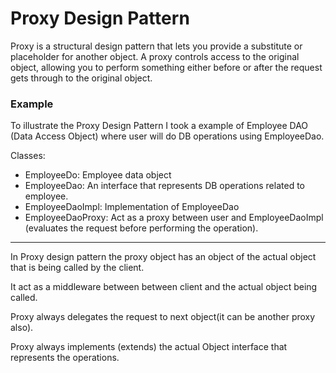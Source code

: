 
# Proxy Design Pattern

Proxy is a structural design pattern that lets you provide a substitute or placeholder for another object. A proxy controls access to the original object, allowing you to perform something either before or after the request gets through to the original object.


### Example 
To illustrate the Proxy Design Pattern I took a example of Employee DAO (Data Access Object) where user will do DB operations using EmployeeDao.

Classes:

- EmployeeDo: Employee data object 
- EmployeeDao: An interface that represents DB operations related to employee.
- EmployeeDaoImpl: Implementation of EmployeeDao
- EmployeeDaoProxy: Act as a proxy between user and EmployeeDaoImpl (evaluates the request before performing the operation).


--------------------------

In Proxy design pattern the proxy object has an object of the actual object that is being called by the client.

It act as a middleware between between client and the actual object being called.

Proxy always delegates the request to next object(it can be another proxy also).

Proxy always implements (extends) the actual Object interface that represents the operations.